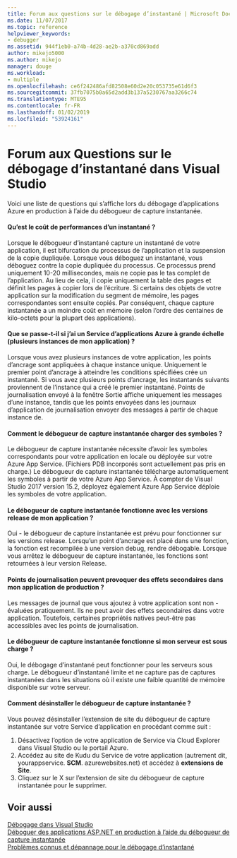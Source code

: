 ```yaml
---
title: Forum aux questions sur le débogage d’instantané | Microsoft Docs
ms.date: 11/07/2017
ms.topic: reference
helpviewer_keywords:
- debugger
ms.assetid: 944f1eb0-a74b-4d28-ae2b-a370cd869add
author: mikejo5000
ms.author: mikejo
manager: douge
ms.workload:
- multiple
ms.openlocfilehash: ce6f242486afd82508e60d2e20c053735e61d6f3
ms.sourcegitcommit: 37fb7075b0a65d2add3b137a5230767aa3266c74
ms.translationtype: MTE95
ms.contentlocale: fr-FR
ms.lasthandoff: 01/02/2019
ms.locfileid: "53924161"
---
```

# <a name="frequently-asked-questions-for-snapshot-debugging-in-visual-studio"></a>Forum aux Questions sur le débogage d’instantané dans Visual Studio

Voici une liste de questions qui s’affiche lors du débogage d’applications Azure en production à l’aide du débogueur de capture instantanée.

#### <a name="what-is-the-performance-cost-of-taking-a-snapshot"></a>Qu’est le coût de performances d’un instantané ?

Lorsque le débogueur d’instantané capture un instantané de votre application, il est bifurcation du processus de l’application et la suspension de la copie dupliquée. Lorsque vous déboguez un instantané, vous déboguez contre la copie dupliquée du processus. Ce processus prend uniquement 10-20 millisecondes, mais ne copie pas le tas complet de l’application. Au lieu de cela, il copie uniquement la table des pages et définit les pages à copier lors de l’écriture. Si certains des objets de votre application sur la modification du segment de mémoire, les pages correspondantes sont ensuite copiés. Par conséquent, chaque capture instantanée a un moindre coût en mémoire (selon l’ordre des centaines de kilo-octets pour la plupart des applications). 

#### <a name="what-happens-if-i-have-a-scaled-out-azure-app-service-multiple-instances-of-my-app"></a>Que se passe-t-il si j’ai un Service d’applications Azure à grande échelle (plusieurs instances de mon application) ?

Lorsque vous avez plusieurs instances de votre application, les points d’ancrage sont appliquées à chaque instance unique. Uniquement le premier point d’ancrage à atteindre les conditions spécifiées crée un instantané. Si vous avez plusieurs points d’ancrage, les instantanés suivants proviennent de l’instance qui a créé le premier instantané. Points de journalisation envoyé à la fenêtre Sortie affiche uniquement les messages d’une instance, tandis que les points envoyées dans les journaux d’application de journalisation envoyer des messages à partir de chaque instance de. 

#### <a name="how-does-the-snapshot-debugger-load-symbols"></a>Comment le débogueur de capture instantanée charger des symboles ?

Le débogueur de capture instantanée nécessite d’avoir les symboles correspondants pour votre application en locale ou déployée sur votre Azure App Service. (Fichiers PDB incorporés sont actuellement pas pris en charge.) Le débogueur de capture instantanée télécharge automatiquement les symboles à partir de votre Azure App Service. À compter de Visual Studio 2017 version 15.2, déployez également Azure App Service déploie les symboles de votre application.

#### <a name="does-the-snapshot-debugger-work-against-release-builds-of-my-application"></a>Le débogueur de capture instantanée fonctionne avec les versions release de mon application ?

Oui - le débogueur de capture instantanée est prévu pour fonctionner sur les versions release. Lorsqu’un point d’ancrage est placé dans une fonction, la fonction est recompilée à une version debug, rendre débogable. Lorsque vous arrêtez le débogueur de capture instantanée, les fonctions sont retournées à leur version Release. 

#### <a name="can-logpoints-cause-side-effects-in-my-production-application"></a>Points de journalisation peuvent provoquer des effets secondaires dans mon application de production ?

Les messages de journal que vous ajoutez à votre application sont non - évaluées pratiquement. Ils ne peut avoir des effets secondaires dans votre application. Toutefois, certaines propriétés natives peut-être pas accessibles avec les points de journalisation. 

#### <a name="does-the-snapshot-debugger-work-if-my-server-is-under-load"></a>Le débogueur de capture instantanée fonctionne si mon serveur est sous charge ?

Oui, le débogage d’instantané peut fonctionner pour les serveurs sous charge. Le débogueur d’instantané limite et ne capture pas de captures instantanées dans les situations où il existe une faible quantité de mémoire disponible sur votre serveur.

#### <a name="how-do-i-uninstall-the-snapshot-debugger"></a>Comment désinstaller le débogueur de capture instantanée ?

Vous pouvez désinstaller l’extension de site du débogueur de capture instantanée sur votre Service d’application en procédant comme suit :

1. Désactivez l’option de votre application de Service via Cloud Explorer dans Visual Studio ou le portail Azure.
1. Accédez au site de Kudu du Service de votre application (autrement dit, yourappservice. **SCM**. azurewebsites.net) et accédez à **extensions de Site**.
1. Cliquez sur le X sur l’extension de site du débogueur de capture instantanée pour le supprimer.

## <a name="see-also"></a>Voir aussi

[Débogage dans Visual Studio](../debugger/index.md)  
[Déboguer des applications ASP.NET en production à l’aide du débogueur de capture instantanée](../debugger/debug-live-azure-applications.md)  
[Problèmes connus et dépannage pour le débogage d’instantané](../debugger/debug-live-azure-apps-troubleshooting.md)

